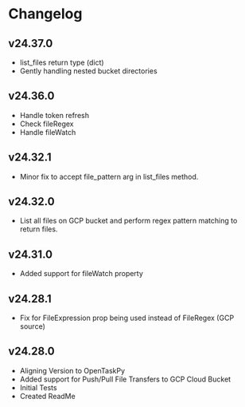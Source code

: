 # Changelog

## v24.37.0

- list_files return type (dict)
- Gently handling nested bucket directories

## v24.36.0

- Handle token refresh
- Check fileRegex
- Handle fileWatch

## v24.32.1

- Minor fix to accept file_pattern arg in list_files method.

## v24.32.0

- List all files on GCP bucket and perform regex pattern matching to return files.

## v24.31.0

- Added support for fileWatch property

## v24.28.1

- Fix for FileExpression prop being used instead of FileRegex (GCP source)

## v24.28.0

- Aligning Version to OpenTaskPy
- Added support for Push/Pull File Transfers to GCP Cloud Bucket
- Initial Tests
- Created ReadMe
